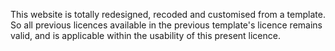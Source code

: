 This website is totally redesigned, recoded and customised from a template. So all previous licences available in the previous template's licence remains valid, and is applicable within the usability of this present licence.
